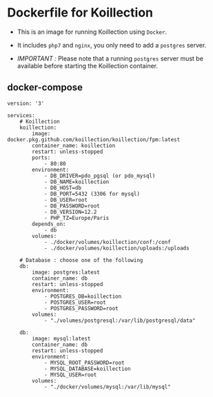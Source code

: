 # Dockerfile for Koillection

- This is an image for running Koillection using `Docker`.

- It includes `php7` and `nginx`, you only need to add a `postgres` server.

- *IMPORTANT :* Please note that a running `postgres` server must be available before starting the Koillection container. 

## docker-compose
    version: '3'

    services:
        # Koillection
        koillection:
            image: docker.pkg.github.com/koillection/koillection/fpm:latest
            container_name: koillection
            restart: unless-stopped
            ports:
                - 80:80
            environment:
                - DB_DRIVER=pdo_pgsql (or pdo_mysql)
                - DB_NAME=koillection
                - DB_HOST=db
                - DB_PORT=5432 (3306 for mysql)
                - DB_USER=root
                - DB_PASSWORD=root
                - DB_VERSION=12.2
                - PHP_TZ=Europe/Paris
            depends_on:
                - db
            volumes:
                - ./docker/volumes/koillection/conf:/conf
                - ./docker/volumes/koillection/uploads:/uploads

        # Database : choose one of the following
        db:
            image: postgres:latest
            container_name: db
            restart: unless-stopped
            environment:
                - POSTGRES_DB=koillection
                - POSTGRES_USER=root
                - POSTGRES_PASSWORD=root
            volumes:
                - "./volumes/postgresql:/var/lib/postgresql/data"

        db:
            image: mysql:latest
            container_name: db       
            restart: unless-stopped 
            environment:
                - MYSQL_ROOT_PASSWORD=root
                - MYSQL_DATABASE=koillection
                - MYSQL_USER=root
            volumes:
                - "./docker/volumes/mysql:/var/lib/mysql"
